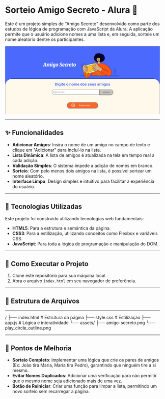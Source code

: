 # Sorteio Amigo Secreto - Alura 🎯

Este é um projeto simples de "Amigo Secreto" desenvolvido como parte dos estudos de lógica de programação com JavaScript da Alura. A aplicação permite que o usuário adicione nomes a uma lista e, em seguida, sorteie um nome aleatório dentre os participantes.

![Demonstração da Aplicação](assets/amigo_secreto_preview.png)

***

## ✨ Funcionalidades

* **Adicionar Amigos**: Insira o nome de um amigo no campo de texto e clique em "Adicionar" para incluí-lo na lista.
* **Lista Dinâmica**: A lista de amigos é atualizada na tela em tempo real a cada adição.
* **Validação Simples**: O sistema impede a adição de nomes em branco.
* **Sorteio**: Com pelo menos dois amigos na lista, é possível sortear um nome aleatório.
* **Interface Limpa**: Design simples e intuitivo para facilitar a experiência do usuário.

***

## 🚀 Tecnologias Utilizadas

Este projeto foi construído utilizando tecnologias web fundamentais:

* **HTML5**: Para a estrutura e semântica da página.
* **CSS3**: Para a estilização, utilizando conceitos como Flexbox e variáveis CSS.
* **JavaScript**: Para toda a lógica de programação e manipulação do DOM.

***

## 🔧 Como Executar o Projeto

1.  Clone este repositório para sua máquina local.
2.  Abra o arquivo `index.html` em seu navegador de preferência.

***

## 📂 Estrutura de Arquivos
***
/
├── index.html       # Estrutura da página
├── style.css        # Estilização
├── app.js           # Lógica e interatividade
└── assets/
├── amigo-secreto.png
└── play_circle_outline.png

***

## 📝 Pontos de Melhoria

* **Sorteio Completo**: Implementar uma lógica que crie os pares de amigos (Ex: João tira Maria, Maria tira Pedro), garantindo que ninguém tire a si mesmo.
* **Evitar Nomes Duplicados**: Adicionar uma verificação para não permitir que o mesmo nome seja adicionado mais de uma vez.
* **Botão de Reiniciar**: Criar uma função para limpar a lista, permitindo um novo sorteio sem recarregar a página.
